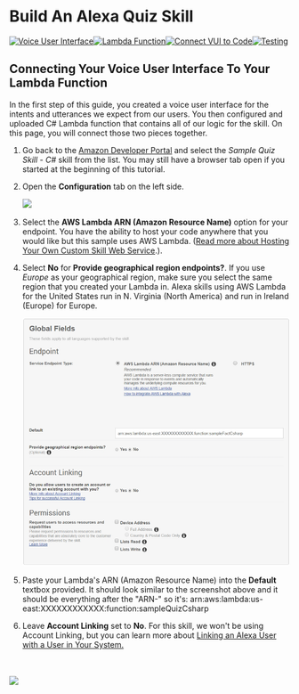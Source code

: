# Build An Alexa Quiz Skill
[![Voice User Interface](https://m.media-amazon.com/images/G/01/mobile-apps/dex/alexa/alexa-skills-kit/tutorials/navigation/1-locked._TTH_.png)](1-voice-user-interface.md)[![Lambda Function](https://m.media-amazon.com/images/G/01/mobile-apps/dex/alexa/alexa-skills-kit/tutorials/navigation/2-locked._TTH_.png)](2-lambda-function.md)[![Connect VUI to Code](https://m.media-amazon.com/images/G/01/mobile-apps/dex/alexa/alexa-skills-kit/tutorials/navigation/3-on._TTH_.png)](3-connect-vui-to-code.md)[![Testing](https://m.media-amazon.com/images/G/01/mobile-apps/dex/alexa/alexa-skills-kit/tutorials/navigation/4-off._TTH_.png)](4-testing.md)
## Connecting Your Voice User Interface To Your Lambda Function

In the first step of this guide, you created a voice user interface for the intents and utterances we expect from our users.  You then configured and uploaded C# Lambda function that contains all of our logic for the skill.  On this page, you will connect those two pieces together.

1.  Go back to the [Amazon Developer Portal](https://developer.amazon.com/edw/home.html#/skills/list) and select the _Sample Quiz Skill - C#_ skill from the list. You may still have a browser tab open if you started at the beginning of this tutorial.

2.  Open the **Configuration** tab on the left side.

    <img src="https://m.media-amazon.com/images/G/01/mobile-apps/dex/alexa/alexa-skills-kit/tutorials/general/3-2-configuration-tab._TTH_.png" />

3.  Select the **AWS Lambda ARN (Amazon Resource Name)** option for your endpoint. You have the ability to host your code anywhere that you would like but this sample uses AWS Lambda. ([Read more about Hosting Your Own Custom Skill Web Service](https://developer.amazon.com/public/solutions/alexa/alexa-skills-kit/docs/developing-an-alexa-skill-as-a-web-service).).

4.  Select **No** for **Provide geographical region endpoints?**. If you use _Europe_ as your geographical region, make sure you select the same region that you created your Lambda in. Alexa skills using AWS Lambda for the United States run in N. Virginia (North America) and run in Ireland (Europe) for Europe.

    ![](3-skill-global-fields.png)

5.  Paste your Lambda's ARN (Amazon Resource Name) into the **Default** textbox provided. It should look similar to the screenshot above and it should be everything after the "ARN-" so it's: arn:aws:lambda:us-east:XXXXXXXXXXXX:function:sampleQuizCsharp

6.  Leave **Account Linking** set to **No**. For this skill, we won't be using Account Linking, but you can learn more about [Linking an Alexa User with a User in Your System.](https://developer.amazon.com/public/solutions/alexa/alexa-skills-kit/docs/linking-an-alexa-user-with-a-user-in-your-system)

<br/><br/>
<a href="4-testing.md"><img src="https://m.media-amazon.com/images/G/01/mobile-apps/dex/alexa/alexa-skills-kit/tutorials/general/buttons/button_next_testing._TTH_.png" /></a>

